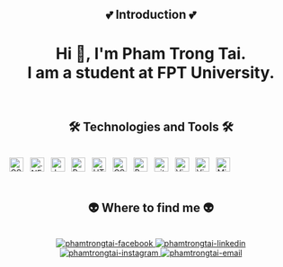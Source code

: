 ﻿<h2 align="center">💕 Introduction 💕</h2>
<h1 align="center">Hi 👋, I'm Pham Trong Tai. </br>
    I am a student at FPT University.
</h1>
<br>

<h2 align="center">🛠 Technologies and Tools 🛠</h2>
<br>
<!-- https://simpleicons.org/ -->
<span><img src="https://img.shields.io/badge/CSharp-282C34?logo=csharp&logoColor=239120" alt="CSharp logo" title="CSharp" height="25" /></span>
&nbsp;
<span><img src="https://img.shields.io/badge/.NET-282C34?logo=.net&logoColor=512BD4" alt=".NET logo" title=".NET" height="25" /></span>
&nbsp;
<span><img src="https://img.shields.io/badge/JavaScript-282C34?logo=javascript&logoColor=F7DF1E" alt="JavaScript logo" title="JavaScript" height="25" /></span>
&nbsp;
<span><img src="https://img.shields.io/badge/ReactJS-282C34?logo=react&logoColor=61DAFB" alt="ReactJS logo" title="ReactJS" height="25" /></span>
&nbsp;
<span><img src="https://img.shields.io/badge/HTML5-282C34?logo=html5&logoColor=E34F26" alt="HTML5 logo" title="HTML5" height="25" /></span>
&nbsp;
<span><img src="https://img.shields.io/badge/CSS3-282C34?logo=css3&logoColor=1572B6" alt="CSS3 logo" title="CSS3" height="25" /></span>
&nbsp;
<span><img src="https://img.shields.io/badge/Bootstrap-282C34?logo=bootstrap&logoColor=7952B3" alt="Bootstrap logo" title="Bootstrap" height="25" /></span>
&nbsp;
<span><img src="https://img.shields.io/badge/git-282C34?logo=git&logoColor=F05032" alt="git logo" title="git" height="25" /></span>
&nbsp;
<span><img src="https://img.shields.io/badge/VS%20Code-282C34?logo=visual-studio-code&logoColor=007ACC" alt="Visual Studio Code logo" title="Visual Studio Code" height="25" /></span>
&nbsp;
<span><img src="https://img.shields.io/badge/VisualStudio-282C34?logo=visual-studio&logoColor=5C2D91" alt="Visual Studio logo" title="Visual Studio" height="25" /></span>
&nbsp;
<span><img src="https://img.shields.io/badge/MicrosoftSQLServer-282C34?logo=MicrosoftSQLServer&logoColor=CC2927" alt="Microft SQL Server logo" title="Microft SQL Server" height="25" /></span>
&nbsp;
<br>

<br>
<h2 align="center">👽 Where to find me 👽</h2>
<br>
<!-- https://icons8.com -->
<div align="center">
  <a href="https://www.facebook.com/phamtrongtai1601" target="blank">
    <img src="https://img.icons8.com/bubbles/100/000000/facebook-new.png" alt="phamtrongtai-facebook" />
  </a>
  <a href="https://www.linkedin.com/in/trinity-fptu" target="blank">
    <img src="https://img.icons8.com/bubbles/100/000000/linkedin.png" alt="phamtrongtai-linkedin" />
  </a>
  <a href="https://instagram.com/_trinity_1601_" target="blank">
    <img src="https://img.icons8.com/bubbles/100/000000/instagram.png" alt="phamtrongtai-instagram" />
  </a>
  <a href="mailto:phamtrongtaik15@gmail.com" target="top">
    <img src="https://img.icons8.com/bubbles/100/000000/apple-mail.png" alt="phamtrongtai-email" />
  </a>
</div>

<br>


